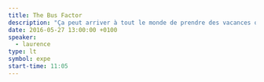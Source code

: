 ```yaml
---
title: The Bus Factor
description: "Ça peut arriver à tout le monde de prendre des vacances ou de se faire écraser par un bus. <a href=\"https://www.youtube.com/watch?v=tmYrWXhFf4c\">Plus souvent qu'on croit même</a>. Ne vous rendez pas indispensable. Documentez, sauvegardez, partagez vos connaissances."
date: 2016-05-27 13:00:00 +0100
speaker:
  - laurence
type: lt
symbol: expe
start-time: 11:05
---
```


